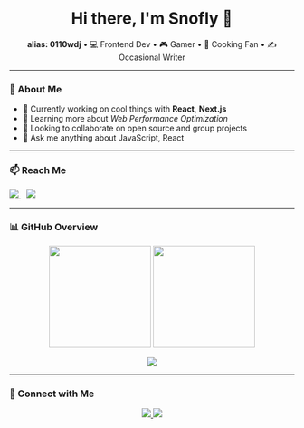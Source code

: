 <h1 align="center">Hi there, I'm Snofly 👋</h1>
<p align="center">
  <b>alias: 0110wdj</b> • 💻 Frontend Dev • 🎮 Gamer • 🍳 Cooking Fan • ✍️ Occasional Writer
</p>

---

### 🚀 About Me

- 🔭 Currently working on cool things with **React**, **Next.js**
- 🌱 Learning more about *Web Performance Optimization*
- 👯 Looking to collaborate on open source and group projects
- 💬 Ask me anything about JavaScript, React

---

### 📫 Reach Me

<p>
  <a href="mailto:snofly0110@gmail.com">
    <img src="https://img.shields.io/badge/Gmail-snofly0110@gmail.com-red?style=flat-square&logo=gmail&logoColor=white" />
  </a>
  <a href="https://www.snofly.cn" target="_blank" style="margin-left: 10px;">
    <img src="https://img.shields.io/badge/Website-snofly.cn-0f0f0f?style=flat-square&logo=firefox&logoColor=white" />
  </a>
</p>

---

### 📊 GitHub Overview

<p align="center">
  <picture>
    <source
      srcset="https://github-readme-stats.vercel.app/api?username=0110wdj&show_icons=true&theme=dark"
      media="(prefers-color-scheme: dark)"
    />
    <img
      src="https://github-readme-stats.vercel.app/api?username=0110wdj&show_icons=true&theme=default"
      height="180"
    />
  </picture>

  <picture>
    <source
      srcset="https://github-readme-stats.vercel.app/api/top-langs/?username=0110wdj&layout=compact&theme=dark"
      media="(prefers-color-scheme: dark)"
    />
    <img
      src="https://github-readme-stats.vercel.app/api/top-langs/?username=0110wdj&layout=compact&theme=default"
      height="180"
    />
  </picture>
</p>

<p align="center">
  <img src="https://github-readme-activity-graph.vercel.app/graph?username=0110wdj&hide_border=true&theme=github-light" />
</p>

---

### 🤝 Connect with Me

<p align="center">
  <a href="mailto:snofly0110@gmail.com">
    <img src="https://img.shields.io/badge/Gmail-snofly0110@gmail.com-red?style=for-the-badge&logo=gmail&logoColor=white" />
  </a>
  <a href="https://www.snofly.cn" target="_blank">
    <img src="https://img.shields.io/badge/Website-snofly.cn-0f0f0f?style=for-the-badge&logo=firefox&logoColor=white" />
  </a>
</p>
